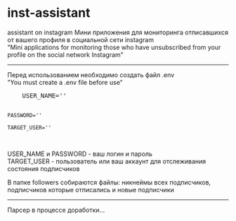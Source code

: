 # inst-assistant
 assistant on instagram
Мини приложения для мониторинга отписавшихся от вашего профиля в социальной сети instagram </br>
"Mini applications for monitoring those who have unsubscribed from your profile on the social network Instagram"</br>
<hr/>
Перед использованием необходимо создать файл .env <br/>
"You must create a .env file before use"</br>
<pre>
    USER_NAME=''

    PASSWORD=''
    
    TARGET_USER=''
</pre>

USER_NAME и PASSWORD - ваш логин и пароль <br/>
TARGET_USER - пользователь или ваш аккаунт для отслеживания состояния подписчиков<br/>

В папке followers собираются файлы: никнеймы всех подписчиков, подписчиков которые отписались и новые подписчики <br/>
<hr/>
Парсер в процессе доработки...


